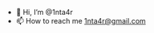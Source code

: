 - 👋 Hi, I’m @1nta4r
- 📫 How to reach me
1nta4r@gmail.com

<!---
1nta4r/1nta4r is a ✨ special ✨ repository because its `README.md` (this file) appears on your GitHub profile.
You can click the Preview link to take a look at your changes.
--->
